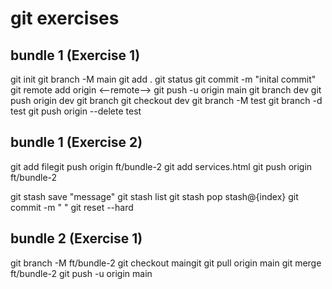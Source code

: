 # git exercises

## bundle 1 (Exercise 1)
git init
git branch -M main
git add .
git status
git commit -m "inital commit"
git remote add origin <--remote-->
git push -u origin main
git branch dev
git push origin dev
git branch
git checkout dev
git branch -M test
git branch -d test
git push origin --delete test


## bundle 1 (Exercise 2)
git add filegit push origin ft/bundle-2
git add services.html
git push origin ft/bundle-2

git stash save "message"
git stash list 
git stash pop stash@{index}
git commit -m " "
git reset --hard 

## bundle 2 (Exercise 1)
git branch -M ft/bundle-2
git checkout maingit 
git pull origin main
git merge ft/bundle-2
git push -u origin main